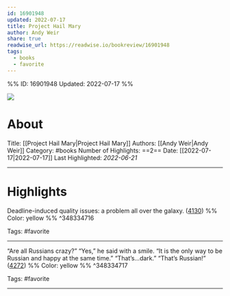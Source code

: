 ```yaml
---
id: 16901948
updated: 2022-07-17
title: Project Hail Mary
author: Andy Weir
share: true
readwise_url: https://readwise.io/bookreview/16901948
tags:
  - books
  - favorite
---
```


%%
ID: 16901948
Updated: 2022-07-17
%%

![]( https://m.media-amazon.com/images/I/91Bd7P8UwxL._SY500.jpg)

# About
Title: [[Project Hail Mary|Project Hail Mary]]
Authors: [[Andy Weir|Andy Weir]]
Category: #books
Number of Highlights: ==2==
Date: [[2022-07-17|2022-07-17]]
Last Highlighted: *2022-06-21*

---

# Highlights

Deadline-induced quality issues: a problem all over the galaxy. ([4130](https://readwise.io/to_kindle?action=open&asin=B08FHBV4ZX&location=4130)) %% Color: yellow %% ^348334716

Tags: #favorite

---
“Are all Russians crazy?” “Yes,” he said with a smile. “It is the only way to be Russian and happy at the same time.” “That’s…dark.” “That’s Russian!” ([4272](https://readwise.io/to_kindle?action=open&asin=B08FHBV4ZX&location=4272)) %% Color: yellow %% ^348334717

Tags: #favorite

---